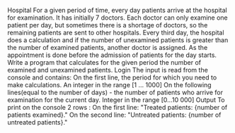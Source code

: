 Hospital
For a given period of time, every day patients arrive at the hospital for examination. It has initially 7 doctors. Each doctor can only examine one patient per day, but sometimes there is a shortage of doctors, so the remaining patients are sent to other hospitals. Every third day, the hospital does a calculation and if the number of unexamined patients is greater than the number of examined patients, another doctor is assigned. As the appointment is done before the admission of patients for the day starts.
Write a program that calculates for the given period the number of examined and unexamined patients.
Login
The input is read from the console and contains:
On the first line, the period for which you need to make calculations. An integer in the range [1 ... 1000]
On the following lines(equal to the number of days) - the number of patients who arrive for examination for the current day. Integer in the range [0...10 000]
Output
To print on the console 2 rows :
On the first line: "Treated patients: {number of patients examined}."
On the second line: "Untreated patients: {number of untreated patients}."
